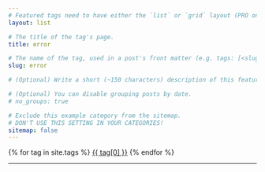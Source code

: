 ```yaml
---
# Featured tags need to have either the `list` or `grid` layout (PRO only).
layout: list

# The title of the tag's page.
title: error

# The name of the tag, used in a post's front matter (e.g. tags: [<slug>]).
slug: error

# (Optional) Write a short (~150 characters) description of this featured tag.

# (Optional) You can disable grouping posts by date.
# no_groups: true

# Exclude this example category from the sitemap.
# DON'T USE THIS SETTING IN YOUR CATEGORIES!
sitemap: false
---
```

<div class="tags-expo-list">
  {% for tag in site.tags %}
  <a href="/posts/tag-{{ tag[0] | slugify }}" class="post-tag">{{ tag[0] }}</a>
  {% endfor %}
</div>
<hr/>

